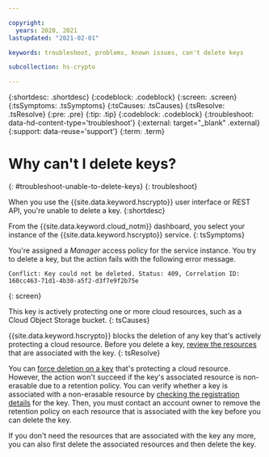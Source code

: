 ```yaml
---

copyright:
  years: 2020, 2021
lastupdated: "2021-02-01"

keywords: troubleshoot, problems, known issues, can't delete keys

subcollection: hs-crypto

---
```


{:shortdesc: .shortdesc}
{:codeblock: .codeblock}
{:screen: .screen}
{:tsSymptoms: .tsSymptoms}
{:tsCauses: .tsCauses}
{:tsResolve: .tsResolve}
{:pre: .pre}
{:tip: .tip}
{:codeblock: .codeblock}
{:troubleshoot: data-hd-content-type='troubleshoot'}
{:external: target="_blank" .external}
{:support: data-reuse='support'}
{:term: .term}

# Why can't I delete keys?
{: #troubleshoot-unable-to-delete-keys}
{: troubleshoot}

When you use the {{site.data.keyword.hscrypto}} user interface or REST API, you're unable to delete a key.
{:shortdesc}

From the {{site.data.keyword.cloud_notm}} dashboard, you select your instance of the {{site.data.keyword.hscrypto}} service.
{: tsSymptoms}

You're assigned a _Manager_ access policy for the service instance. You try to delete a key, but the action fails with the following error message.

```
Conflict: Key could not be deleted. Status: 409, Correlation ID: 160cc463-71d1-4b30-a5f2-d3f7e9f2b75e
```
{: screen}

This key is actively protecting one or more cloud resources, such as a Cloud Object Storage bucket.
{: tsCauses}

{{site.data.keyword.hscrypto}} blocks the deletion of any key that's actively protecting a cloud resource. Before you delete a key, [review the resources](/docs/hs-crypto?topic=hs-crypto-view-protected-resources) that are associated with the key.
{: tsResolve}

You can [force deletion on a key](/docs/hs-crypto?topic=hs-crypto-delete-keys#delete-key-force) that's protecting a cloud resource. However, the action won't succeed if the key's associated resource is non-erasable due to a retention policy. You can verify whether a key is associated with a non-erasable resource by [checking the registration details](/docs/hs-crypto?topic=hs-crypto-view-protected-resources#view-protected-resources-api) for the key. Then, you must contact an account owner to remove the retention policy on each resource that is associated with the key before you can delete the key.

If you don't need the resources that are associated with the key any more, you can also first delete the associated resources and then delete the key.
